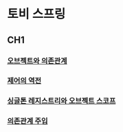 # 토비 스프링
## CH1
### [오브젝트와 의존관계](https://brightmango.tistory.com/entry/%ED%86%A0%EB%B9%84-%EC%8A%A4%ED%94%84%EB%A7%81-Ch1-%EC%98%A4%EB%B8%8C%EC%A0%9D%ED%8A%B8%EC%99%80-%EC%9D%98%EC%A1%B4%EA%B4%80%EA%B3%84)
### [제어의 역전](https://brightmango.tistory.com/entry/%ED%86%A0%EB%B9%84-%EC%8A%A4%ED%94%84%EB%A7%81-Ch1-2-%EC%A0%9C%EC%96%B4%EC%9D%98-%EC%97%AD%EC%A0%84)
### [싱글톤 레지스트리와 오브젝트 스코프](https://brightmango.tistory.com/entry/%ED%86%A0%EB%B9%84-%EC%8A%A4%ED%94%84%EB%A7%81-Ch1-3-%EC%8B%B1%EA%B8%80%ED%86%A4-%EB%A0%88%EC%A7%80%EC%8A%A4%ED%8A%B8%EB%A6%AC%EC%99%80-%EC%98%A4%EB%B8%8C%EC%A0%9D%ED%8A%B8-%EC%8A%A4%EC%BD%94%ED%94%84)
### [의존관계 주입](https://brightmango.tistory.com/entry/%ED%86%A0%EB%B9%84-%EC%8A%A4%ED%94%84%EB%A7%81-%EC%9D%98%EC%A1%B4%EA%B4%80%EA%B3%84-%EC%A3%BC%EC%9E%85DI)
